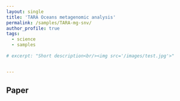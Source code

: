 ```yaml
---
layout: single
title: 'TARA Oceans metagenomic analysis'
permalink: /samples/TARA-mg-snv/
author_profile: true
tags:
  - science
  - samples
  
# excerpt: "Short description<br/><img src='/images/test.jpg'>"


---
```

## Paper
<object data="/assets/pdfs/MHoffert_BIO338_final.pdf" width="1000" height="1000" type='application/pdf'></object>
